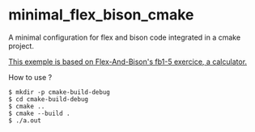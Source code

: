 # minimal_flex_bison_cmake
A minimal configuration for flex and bison code integrated in a cmake project.

[This exemple is based on Flex-And-Bison's fb1-5 exercice, a calculator.](https://www.oreilly.com/library/view/flex-bison/9780596805418/ch01.html)

How to use ?

    $ mkdir -p cmake-build-debug
    $ cd cmake-build-debug
    $ cmake ..
    $ cmake --build .
    $ ./a.out
